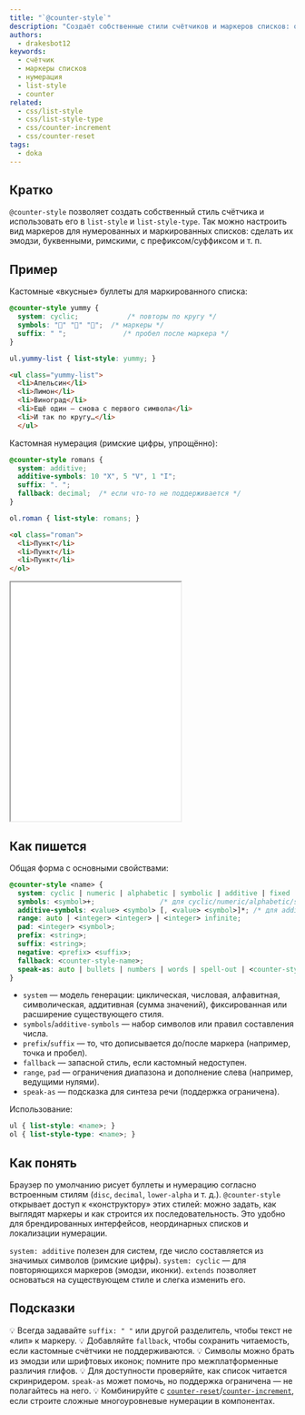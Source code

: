 ```yaml
---
title: "`@counter-style`"
description: "Создаёт собственные стили счётчиков и маркеров списков: от эмодзи‑буллетов до кастомной нумерации."
authors:
  - drakesbot12
keywords:
  - счётчик
  - маркеры списков
  - нумерация
  - list-style
  - counter
related:
  - css/list-style
  - css/list-style-type
  - css/counter-increment
  - css/counter-reset
tags:
  - doka
---
```


## Кратко

`@counter-style` позволяет создать собственный стиль счётчика и использовать его в `list-style` и `list-style-type`. Так можно настроить вид маркеров для нумерованных и маркированных списков: сделать их эмодзи, буквенными, римскими, с префиксом/суффиксом и т. п.

## Пример

Кастомные «вкусные» буллеты для маркированного списка:

```css
@counter-style yummy {
  system: cyclic;            /* повторы по кругу */
  symbols: "🍊" "🍋" "🍇";  /* маркеры */
  suffix: " ";              /* пробел после маркера */
}

ul.yummy-list { list-style: yummy; }
```

```html
<ul class="yummy-list">
  <li>Апельсин</li>
  <li>Лимон</li>
  <li>Виноград</li>
  <li>Ещё один — снова с первого символа</li>
  <li>И так по кругу…</li>
  </ul>
```

Кастомная нумерация (римские цифры, упрощённо):

```css
@counter-style romans {
  system: additive;
  additive-symbols: 10 "X", 5 "V", 1 "I";
  suffix: ". ";
  fallback: decimal;  /* если что-то не поддерживается */
}

ol.roman { list-style: romans; }
```

```html
<ol class="roman">
  <li>Пункт</li>
  <li>Пункт</li>
  <li>Пункт</li>
</ol>
```

<iframe title="Пользовательские стили счётчиков: эмодзи и римские цифры" src="demos/basic/" height="420"></iframe>

## Как пишется

Общая форма с основными свойствами:

```css
@counter-style <name> {
  system: cyclic | numeric | alphabetic | symbolic | additive | fixed | <counter-style-name>;
  symbols: <symbol>+;                /* для cyclic/numeric/alphabetic/symbolic */
  additive-symbols: <value> <symbol> [, <value> <symbol>]*; /* для additive */
  range: auto | <integer> <integer> | <integer> infinite;
  pad: <integer> <symbol>;
  prefix: <string>;
  suffix: <string>;
  negative: <prefix> <suffix>;
  fallback: <counter-style-name>;
  speak-as: auto | bullets | numbers | words | spell-out | <counter-style-name>;
}
```

- `system` — модель генерации: циклическая, числовая, алфавитная, символическая, аддитивная (сумма значений), фиксированная или расширение существующего стиля.
- `symbols`/`additive-symbols` — набор символов или правил составления числа.
- `prefix`/`suffix` — то, что дописывается до/после маркера (например, точка и пробел).
- `fallback` — запасной стиль, если кастомный недоступен.
- `range`, `pad` — ограничения диапазона и дополнение слева (например, ведущими нулями).
- `speak-as` — подсказка для синтеза речи (поддержка ограничена).

Использование:

```css
ul { list-style: <name>; }
ol { list-style-type: <name>; }
```

## Как понять

Браузер по умолчанию рисует буллеты и нумерацию согласно встроенным стилям (`disc`, `decimal`, `lower-alpha` и т. д.). `@counter-style` открывает доступ к «конструктору» этих стилей: можно задать, как выглядят маркеры и как строится их последовательность. Это удобно для брендированных интерфейсов, неординарных списков и локализации нумерации.

`system: additive` полезен для систем, где число составляется из значимых символов (римские цифры). `system: cyclic` — для повторяющихся маркеров (эмодзи, иконки). `extends` позволяет основаться на существующем стиле и слегка изменить его.

## Подсказки

💡 Всегда задавайте `suffix: " "` или другой разделитель, чтобы текст не «лип» к маркеру.
💡 Добавляйте `fallback`, чтобы сохранить читаемость, если кастомные счётчики не поддерживаются.
💡 Символы можно брать из эмодзи или шрифтовых иконок; помните про межплатформенные различия глифов.
💡 Для доступности проверяйте, как список читается скринридером. `speak-as` может помочь, но поддержка ограничена — не полагайтесь на него.
💡 Комбинируйте с [`counter-reset`](/css/counter-reset/)/[`counter-increment`](/css/counter-increment), если строите сложные многоуровневые нумерации в компонентах.
